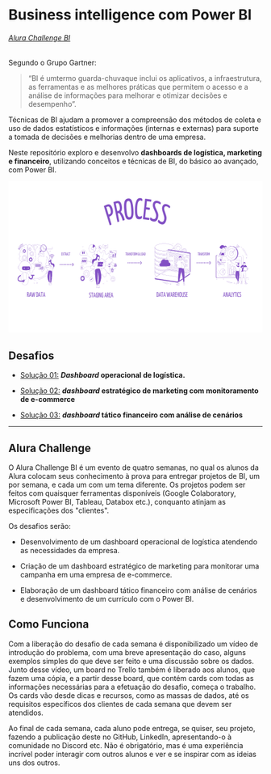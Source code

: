 # Business intelligence com Power BI 

###### [Alura Challenge BI](https://www.alura.com.br/challenges/bi/semana-01-logistica)

 Segundo o Grupo Gartner:

 >“BI é umtermo guarda-chuvaque inclui os aplicativos, a infraestrutura,  as ferramentas e  as melhores práticas  que permitem o acesso e a análise de informações para melhorar e otimizar decisões e desempenho”.

Técnicas de BI ajudam a promover a compreensão dos métodos de coleta e uso de dados estatísticos e informações (internas e externas) para suporte a tomada de decisões e melhorias dentro de uma empresa.

Neste repositório exploro e desenvolvo **dashboards de logística, marketing e financeiro**, utilizando conceitos e técnicas de BI, do básico ao avançado, com Power BI.

<p aling='center'>
        <img width="600" height="300" src="https://raw.githubusercontent.com/alletsc/challenge_BI/main/src/images/process.png" alt="">

## Desafios

- [Solução 01:](https://github.com/alletsc/challenge_BI/tree/main/dash_logistica) ***Dashboard* operacional de logística.**

- [Solução 02:](https://github.com/alletsc/challenge_BI/tree/main/dash_marketing) ***dashboard* estratégico de marketing com monitoramento de e-commerce** 

- [Solução 03:](https://github.com/alletsc/challenge_BI/tree/main/dash_financeiro) ***dashboard* tático financeiro com análise de cenários** 

---- 
## Alura Challenge 

O Alura Challenge BI é um evento de quatro semanas, no qual os alunos da Alura colocam seus conhecimento à prova para entregar projetos de BI, um por semana, e cada um com um tema diferente. Os projetos podem ser feitos com quaisquer ferramentas disponíveis (Google Colaboratory, Microsoft Power BI, Tableau, Databox etc.), conquanto atinjam as especificações dos "clientes".

Os desafios serão:

- Desenvolvimento de um dashboard operacional de logística atendendo as necessidades da empresa.

- Criação de um dashboard estratégico de marketing para monitorar uma campanha em uma empresa de e-commerce.

-  Elaboração de um dashboard tático financeiro com análise de cenários e desenvolvimento de um currículo com o Power BI.

## Como Funciona

Com a liberação do desafio de cada semana é disponibilizado um vídeo de introdução do problema, com uma breve apresentação do caso, alguns exemplos simples do que deve ser feito e uma discussão sobre os dados. Junto desse vídeo, um board no Trello também é liberado aos alunos, que fazem uma cópia, e a partir desse board, que contém cards com todas as informações necessárias para a efetuação do desafio, começa o trabalho. Os cards vão desde dicas e recursos, como as massas de dados, até os requisitos específicos dos clientes de cada semana que devem ser atendidos.

Ao final de cada semana, cada aluno pode entrega, se quiser, seu projeto, fazendo a publicação deste no GitHub, LinkedIn, apresentando-o à comunidade no Discord etc. Não é obrigatório, mas é uma experiência incrível poder interagir com outros alunos e ver e se inspirar com as ideias uns dos outros.

### 
